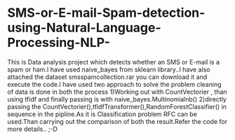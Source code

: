 # SMS-or-E-mail-Spam-detection-using-Natural-Language-Processing-NLP-
This is Data analysis project which detects whether an SMS or E-mail is a spam or ham.I have used naive_bayes from sklearn library..I have also attached the dataset smsspamcollection.rar you can download it and execute the code.I have used two approach to solve the problem cleaning of data is done in both the process 1)Working out with CountVectorier , than using tfidf and finally passing is with naive_bayes.Multinomialnb() 2)directly passing the CountVectorier(),tfidfTransformer(),RandomForestClassifier() in sequence in the pipline.As it is Classification problem RFC can be used.Than carrying out the comparison of both the result.Refer the code for more details.. ;-D

